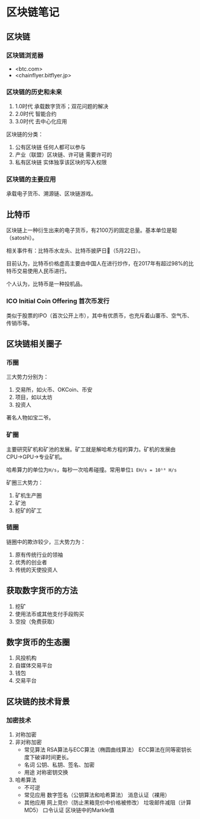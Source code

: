 # 区块链笔记

## 区块链

### 区块链浏览器

- <btc.com>
- <chainflyer.bitflyer.jp>

### 区块链的历史和未来

1. 1.0时代 承载数字货币；双花问题的解决
2. 2.0时代 智能合约
3. 3.0时代 去中心化应用

区块链的分类：

1. 公有区块链 任何人都可以参与
2. 产业（联盟）区块链、许可链 需要许可的
3. 私有区块链 实体独享该区块的写入权限

### 区块链的主要应用

承载电子货币、溯源链、区块链游戏。

## 比特币

区块链上一种衍生出来的电子货币，有2100万的固定总量。基本单位是聪（satoshi）。

相关事件有：比特币水龙头、比特币披萨日🍕（5月22日）。

目前认为，比特币价格虚高主要由中国人在进行炒作，在2017年有超过98%的比特币交易使用人民币进行。

个人认为，比特币是一种投机品。

### ICO Initial Coin Offering 首次币发行

类似于股票的IPO（首次公开上市），其中有优质币，也充斥着山寨币、空气币、传销币等。

## 区块链相关圈子

### 币圈

三大势力分别为：

1. 交易所，如火币、OKCoin、币安
2. 项目，如以太坊
3. 投资人

著名人物如宝二爷。

### 矿圈

主要研究矿机和矿池的发展。矿工就是解哈希方程的算力。矿机的发展由CPU→GPU→专业矿机。

哈希算力的单位为`H/s`，每秒一次哈希碰撞。常用单位`1 EH/s = 10¹⁸ H/s`

矿圈三大势力：

1. 矿机生产圈
2. 矿池
3. 挖矿的矿工

### 链圈

链圈中的欺诈较少，三大势力为：

1. 原有传统行业的领袖
2. 优秀的创业者
3. 传统的天使投资人

## 获取数字货币的方法

1. 挖矿
2. 使用法币或其他支付手段购买
3. 空投（免费获取）

## 数字货币的生态圈

1. 风投机构
2. 自媒体交易平台
3. 钱包
4. 交易平台

## 区块链的技术背景

### 加密技术

1. 对称加密
2. 非对称加密
    - 常见算法 RSA算法与ECC算法（椭圆曲线算法） ECC算法在同等密钥长度下破译时间更长。
    - 名词 公钥、私钥、签名、加密
    - 用途 对称密钥交换
3. 哈希算法
    - 不可逆
    - 常见应用 数字签名（公钥算法和哈希算法） 消息认证（裸用）
    - 其他应用 网上竞价（防止黑箱竞价中价格被修改） 垃圾邮件减阻（计算MD5） 口令认证 区块链中的Markle值
